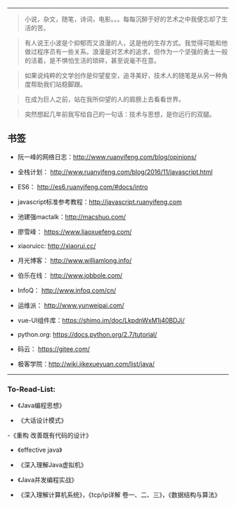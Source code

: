 
---

> 小说，杂文，随笔，诗词，电影。。。每每沉醉于好的艺术之中我便忘却了生活的苦。

> 有人说王小波是个抑郁而又浪漫的人，这是他的生存方式。我觉得可能和他做过程序员有一些关系。浪漫是对艺术的追求，但作为一个坚强的勇士一般的活着，是不惧怕生活的琐碎，甚至说毫不在意。

> 如果说纯粹的文学创作是仰望星空，追寻美好，技术人的随笔是从另一种角度帮助我们站稳脚跟。

> 在成为巨人之前，站在我所仰望的人的肩膀上去看看世界。

> 突然想起几年前我写给自己的一句话：技术与思想，是你远行的双腿。

## 书签

- 阮一峰的网络日志：http://www.ruanyifeng.com/blog/opinions/

- 全栈计划： http://www.ruanyifeng.com/blog/2016/11/javascript.html

- ES6： http://es6.ruanyifeng.com/#docs/intro

- javascript标准参考教程：http://javascript.ruanyifeng.com

- 池建强mactalk：http://macshuo.com/

- 廖雪峰： https://www.liaoxuefeng.com/

- xiaoruicc: http://xiaorui.cc/

- 月光博客： http://www.williamlong.info/

- 伯乐在线： http://www.jobbole.com/

- InfoQ： http://www.infoq.com/cn/

- 运维派： http://www.yunweipai.com/

- vue-UI组件库：https://shimo.im/doc/LkpdnWxM1j40BDJj/

- python.org: https://docs.python.org/2.7/tutorial/

- 码云： https://gitee.com/

- 极客学院：http://wiki.jikexueyuan.com/list/java/


---
### To-Read-List:

- 《Java编程思想》

- 《大话设计模式》

-《重构 改善既有代码的设计》

- 《effective java》

- 《深入理解Java虚拟机》

- 《Java并发编程实战》

- 《深入理解计算机系统》，《tcp/ip详解 卷一、二、三》，《数据结构与算法》




